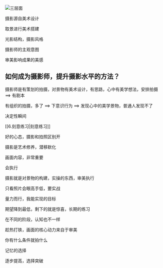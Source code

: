 ![三层面](https://cdn.jsdelivr.net/gh/Vixcity/FigureBed/img/202202162025367.png)

摄影源自美术设计

取景进行美术搭建

光影结构，摄影风格

摄影师的主观意图

审美影响成果的美感

## 如何成为摄影师，提升摄影水平的方法？

摄影师是有策划的拍摄，对景物有美术设计，有思路，心中有美学想法，安排拍摄 ==> 有剧本

有组织的拍摄，多了 ==> 下意识行为 ==> 发现心中的美学景物，普通人发现不了

决定性瞬间

[[6.刻意练习|刻意练习]]

好的心态，摄影和拍照区别开

摄影是艺术修养，潜移默化

画面内容，非常重要

会执行

摄影就是对景物的构建，实操的东西，审美执行

只看照片会眼高手低，要实战

量力而行，我能实现的目标

期望降到最低，剩下的就是惊喜，长期的练习

在不同的阶段，认知也不一样

趁热打铁，画面的核心动力来自于审美

你有什么条件就拍什么

记忆的选择

逐步提高，选择突破